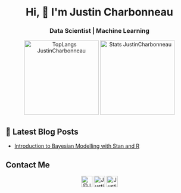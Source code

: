 <h1 align="center">Hi, 👋 I'm Justin Charbonneau</h1>

<h3 align="center">Data Scientist | Machine Learning</h3>

<p align="center">
<img height="200" src="https://github-readme-stats.vercel.app/api/top-langs/?username=JustinCharbonneau&hide=javascript,html" alt="TopLangs JustinCharbonneau" />
<img height="200" src="https://github-readme-stats.vercel.app/api?username=JustinCharbonneau&show_icons=true" alt="Stats JustinCharbonneau" />
</p>

## 📕 Latest Blog Posts  
- [Introduction to Bayesian Modelling with Stan and R](https://medium.com/@jchar217/introduction-to-bayesian-modelling-with-stan-and-r-57d042eadeb7)


## Contact Me  
<p align="center">
<a href="https://medium.com/@jchar217" target="blank"><img align="center" src="https://cdn.jsdelivr.net/npm/simple-icons@3.0.1/icons/medium.svg" alt="@JustinCharbonneau" height="30" width="30" /></a>
<a href="https://linkedin.com/in/charbonneaujustin" target="blank"><img align="center" src="https://cdn.jsdelivr.net/npm/simple-icons@3.0.1/icons/linkedin.svg" alt="JustinCharbonneau" height="30" width="30" /></a>
<a href="https://kaggle.com/jchar217" target="blank"><img align="center" src="https://cdn.jsdelivr.net/npm/simple-icons@3.0.1/icons/kaggle.svg" alt="JustinCharbonneau" height="30" width="30" /></a>
</p>
